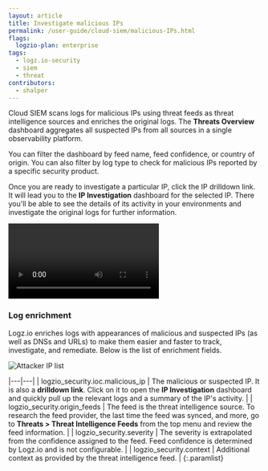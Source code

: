 ```yaml
---
layout: article
title: Investigate malicious IPs
permalink: /user-guide/cloud-siem/malicious-IPs.html
flags:
  logzio-plan: enterprise
tags:
  - logz.io-security
  - siem
  - threat
contributors:
  - shalper
---
```


Cloud SIEM scans logs for malicious IPs using threat feeds as threat intelligence sources and enriches the original logs.
The **Threats Overview** dashboard aggregates all suspected IPs from all sources in a single observability platform.

You can filter the dashboard by feed name, feed confidence, or country of origin. You can also filter by log type to check for malicious IPs reported by a specific security product.

Once you are ready to investigate a particular IP, click the IP drilldown link. It will lead you to the **IP Investigation** dashboard for the selected IP. There you'll be able to see the details of its activity in your environments and investigate the original logs for further information.


<video autoplay loop>
  <source src="https://dytvr9ot2sszz.cloudfront.net/logz-docs/siem/investigate_IP.mp4" type="video/mp4" />
</video>

### Log enrichment

Logz.io enriches logs with appearances of malicious and suspected IPs (as well as DNSs and URLs) to make them easier and faster to track, investigate, and remediate. Below is the list of enrichment fields.

![Attacker IP list](https://dytvr9ot2sszz.cloudfront.net/logz-docs/siem/malicious-ip-logs.png)

|---|---|
| logzio_security.ioc.malicious_ip | The malicious or suspected IP. It is also a **drilldown link**. Click on it to open the **IP Investigation** dashboard and quickly pull up the relevant logs and a summary of the IP's activity. |
| logzio_security.origin_feeds | The feed is the threat intelligence source. To research the feed provider, the last time the feed was synced, and more, go to **Threats > Threat Intelligence Feeds** from the top menu and review the feed information. |
| logzio_security.severity | The severity is extrapolated from the confidence assigned to the feed. Feed confidence is determined by Logz.io and is not configurable. |
| logzio_security.context | Additional context as provided by the threat intelligence feed. |
{:.paramlist}

